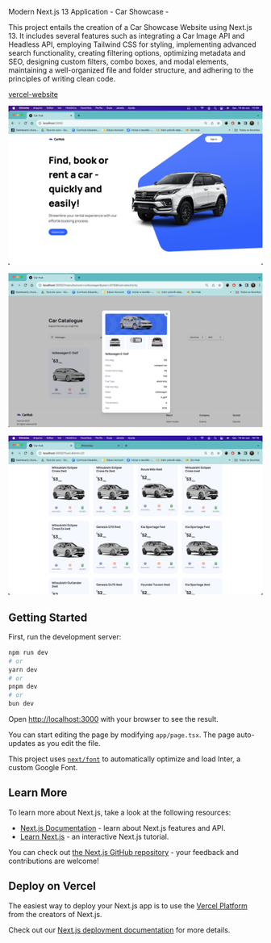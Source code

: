 Modern Next.js 13 Application - Car Showcase -

This project entails the creation of a Car Showcase Website using Next.js 13. It includes several features such as integrating a Car Image API and Headless API, employing Tailwind CSS for styling, implementing advanced search functionality, creating filtering options, optimizing metadata and SEO, designing custom filters, combo boxes, and modal elements, maintaining a well-organized file and folder structure, and adhering to the principles of writing clean code.

[vercel-website](car-showcase-ruby-five.vercel.app)


![Website Screenshot](photo1.png)

![Website Screenshot](photo2.png)

![Website Screenshot](photo3.png)



## Getting Started

First, run the development server:

```bash
npm run dev
# or
yarn dev
# or
pnpm dev
# or
bun dev
```

Open [http://localhost:3000](http://localhost:3000) with your browser to see the result.

You can start editing the page by modifying `app/page.tsx`. The page auto-updates as you edit the file.

This project uses [`next/font`](https://nextjs.org/docs/basic-features/font-optimization) to automatically optimize and load Inter, a custom Google Font.

## Learn More

To learn more about Next.js, take a look at the following resources:

- [Next.js Documentation](https://nextjs.org/docs) - learn about Next.js features and API.
- [Learn Next.js](https://nextjs.org/learn) - an interactive Next.js tutorial.

You can check out [the Next.js GitHub repository](https://github.com/vercel/next.js/) - your feedback and contributions are welcome!

## Deploy on Vercel

The easiest way to deploy your Next.js app is to use the [Vercel Platform](https://vercel.com/new?utm_medium=default-template&filter=next.js&utm_source=create-next-app&utm_campaign=create-next-app-readme) from the creators of Next.js.

Check out our [Next.js deployment documentation](https://nextjs.org/docs/deployment) for more details.
